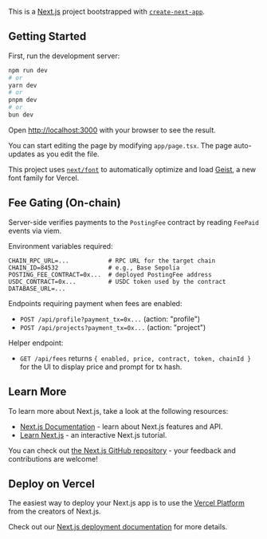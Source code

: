 This is a [Next.js](https://nextjs.org) project bootstrapped with [`create-next-app`](https://nextjs.org/docs/app/api-reference/cli/create-next-app).

## Getting Started

First, run the development server:

```bash
npm run dev
# or
yarn dev
# or
pnpm dev
# or
bun dev
```

Open [http://localhost:3000](http://localhost:3000) with your browser to see the result.

You can start editing the page by modifying `app/page.tsx`. The page auto-updates as you edit the file.

This project uses [`next/font`](https://nextjs.org/docs/app/building-your-application/optimizing/fonts) to automatically optimize and load [Geist](https://vercel.com/font), a new font family for Vercel.

## Fee Gating (On-chain)

Server-side verifies payments to the `PostingFee` contract by reading `FeePaid` events via viem.

Environment variables required:

```
CHAIN_RPC_URL=...           # RPC URL for the target chain
CHAIN_ID=84532              # e.g., Base Sepolia
POSTING_FEE_CONTRACT=0x...  # deployed PostingFee address
USDC_CONTRACT=0x...         # USDC token used by the contract
DATABASE_URL=...
```

Endpoints requiring payment when fees are enabled:
- `POST /api/profile?payment_tx=0x...` (action: "profile")
- `POST /api/projects?payment_tx=0x...` (action: "project")

Helper endpoint:
- `GET /api/fees` returns `{ enabled, price, contract, token, chainId }` for the UI to display price and prompt for tx hash.

## Learn More

To learn more about Next.js, take a look at the following resources:

- [Next.js Documentation](https://nextjs.org/docs) - learn about Next.js features and API.
- [Learn Next.js](https://nextjs.org/learn) - an interactive Next.js tutorial.

You can check out [the Next.js GitHub repository](https://github.com/vercel/next.js) - your feedback and contributions are welcome!

## Deploy on Vercel

The easiest way to deploy your Next.js app is to use the [Vercel Platform](https://vercel.com/new?utm_medium=default-template&filter=next.js&utm_source=create-next-app&utm_campaign=create-next-app-readme) from the creators of Next.js.

Check out our [Next.js deployment documentation](https://nextjs.org/docs/app/building-your-application/deploying) for more details.
